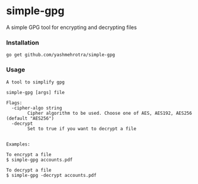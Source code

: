 # simple-gpg
A simple GPG tool for encrypting and decrypting files

### Installation
```
go get github.com/yashmehrotra/simple-gpg
```

### Usage
```
A tool to simplify gpg

simple-gpg [args] file

Flags:
  -cipher-algo string
    	Cipher algorithm to be used. Choose one of AES, AES192, AES256 (default "AES256")
  -decrypt
    	Set to true if you want to decrypt a file


Examples:

To encrypt a file
$ simple-gpg accounts.pdf

To decrypt a file
$ simple-gpg -decrypt accounts.pdf
```
